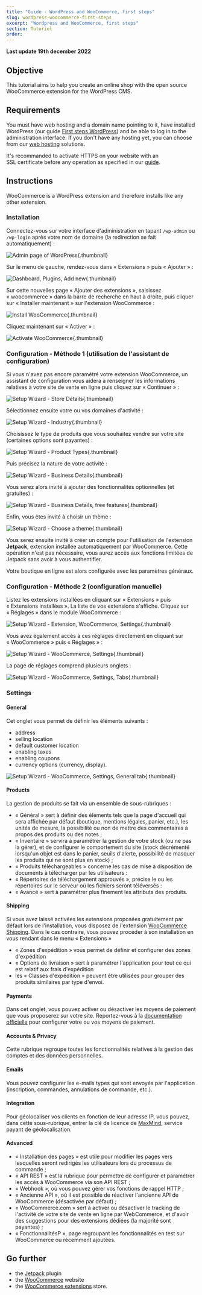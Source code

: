 ```yaml
---
title: "Guide - WordPress and WooCommerce, first steps"
slug: wordpress-woocommerce-first-steps
excerpt: "Wordpress and WooCommerce, first steps"
section: Tutoriel
order: 
---
```


**Last update 19th december 2022**

## Objective

This tutorial aims to help you create an online shop with the open source WooCommerce extension for the WordPress CMS. 

## Requirements

You must have web hosting and a domain name pointing to it, have installed WordPress (our guide [First steps WordPress](https://ovhcloud.com/)) and be able to log in to the administration interface.
If you don't have any hosting yet, you can choose from our [web hosting](https://www.ovhcloud.com/en-gb/web-hosting/) solutions.

It's recommanded to activate HTTPS on your website with an SSL certificate before any operation as specified in our [guide](https://docs.ovh.com/gb/en/hosting/activate-https-website-ssl/).

## Instructions

WooCommerce is a WordPress extension and therefore installs like any other extension.

### Installation

Connectez-vous sur votre interface d'administration en tapant `/wp-admin`  ou `/wp-login` après votre nom de domaine (la redirection se fait automatiquement)&nbsp;:

![Admin page of WordPress](images/wordpress-woocommerce-first-steps%5B1%5D.png){.thumbnail}

Sur le menu de gauche, rendez-vous dans «&nbsp;Extensions&nbsp;» puis «&nbsp;Ajouter&nbsp;»&nbsp;:

![Dashboard, Plugins, Add new](images/wordpress-woocommerce-first-steps%5B2%5D.png){.thumbnail}

Sur cette nouvelles page «&nbsp;Ajouter des extensions&nbsp;», saisissez «&nbsp;woocommerce&nbsp;» dans la barre de recherche en haut à droite, puis cliquer sur «&nbsp;Installer maintenant&nbsp;» sur l'extension WooCommerce&nbsp;:

![Install WooCommerce](images/wordpress-woocommerce-first-steps%5B3%5D.png){.thumbnail}

Cliquez maintenant sur «&nbsp;Activer&nbsp;»&nbsp;:

![Activate WooCommerce](images/wordpress-woocommerce-first-steps%5B4%5D.png){.thumbnail}

### Configuration - Méthode 1 (utilisation de l'assistant de configuration)

Si vous n'avez pas encore paramétré votre extension WooCommerce, un assistant de configuration vous aidera à renseigner les informations relatives à votre site de vente en ligne puis cliquez sur «&nbsp;Continuer&nbsp;»&nbsp;:

![Setup Wizard - Store Details](images/wordpress-woocommerce-first-steps%5B5%5D.png){.thumbnail}

Sélectionnez ensuite votre ou vos domaines d'activité&nbsp;:

![Setup Wizard - Industry](images/wordpress-woocommerce-first-steps%5B6%5D.png){.thumbnail}

Choisissez le type de produits que vous souhaitez vendre sur votre site (certaines options sont payantes)&nbsp;:

![Setup Wizard - Product Types](images/wordpress-woocommerce-first-steps%5B7%5D.png){.thumbnail}

Puis précisez la nature de votre activité&nbsp;:

![Setup Wizard - Business Details](images/wordpress-woocommerce-first-steps%5B8%5D.png){.thumbnail}

Vous serez alors invité à ajouter des fonctionnalités optionnelles (et gratuites)&nbsp;:

![Setup Wizard - Business Details, free features](images/wordpress-woocommerce-first-steps%5B9%5D.png){.thumbnail}

Enfin, vous êtes invité à choisir un thème&nbsp;:

![Setup Wizard - Choose a theme](images/wordpress-woocommerce-first-steps%5B10%5D.png){.thumbnail}

Vous serez ensuite invité à créer un compte pour l'utilisation de l'extension **Jetpack**, extension installée automatiquement par WooCommerce. Cette opération n'est pas nécessaire, vous aurez accès aux fonctions limitées de Jetpack sans avoir à vous authentifier.

Votre boutique en ligne est alors configurée avec les paramètres généraux.

### Configuration - Méthode 2 (configuration manuelle)

Listez les extensions installées en cliquant sur «&nbsp;Extensions&nbsp;» puis «&nbsp;Extensions installées&nbsp;». La liste de vos extensions s'affiche. Cliquez sur «&nbsp;Réglages&nbsp;» dans le module WooCommerce&nbsp;:

![Setup Wizard - Extension, WooCommerce, Settings](images/wordpress-woocommerce-first-steps%5B11%5D.png){.thumbnail}

Vous avez également accès à ces réglages directement en cliquant sur «&nbsp;WooCommerce&nbsp;» puis «&nbsp;Réglages&nbsp;»&nbsp;:

![Setup Wizard - WooCommerce, Settings](images/wordpress-woocommerce-first-steps%5B12%5D.png){.thumbnail}

La page de réglages comprend plusieurs onglets&nbsp;:

![Setup Wizard - WooCommerce, Settings, Tabs](images/wordpress-woocommerce-first-steps%5B13%5D.png){.thumbnail}

### Settings

#### General

Cet onglet vous permet de définir les éléments suivants&nbsp;:

- address
- selling location
- default customer location
- enabling taxes
- enabling coupons
- currency options (currency, display).

![Setup Wizard - WooCommerce, Settings, General tab](images/wordpress-woocommerce-first-steps%5B14%5D.png){.thumbnail}

#### Products

La gestion de produits se fait via un ensemble de sous-rubriques&nbsp;:

- «&nbsp;Général&nbsp;» sert à définir des éléments tels que la page d'accueil qui sera affichée par défaut (boutique, mentions légales, panier, etc.), les unités de mesure, la possibilité ou non de mettre des commentaires à propos des produits ou des notes&nbsp;;
- «&nbsp;Inventaire&nbsp;» servira à paramétrer la gestion de votre stock (ou ne pas la gérer), et de configurer le comportement du site (stock décrémenté lorsqu'un objet est dans le panier, seuils d'alerte, possibilité de masquer les produits qui ne sont plus en stock)&nbsp;;
- «&nbsp;Produits téléchargeables&nbsp;» concerne les cas de mise à disposition de documents à télécharger par les utilisateurs&nbsp;:
- «&nbsp;Répertoires de téléchargement approuvés&nbsp;», précise le ou les répertoires sur le serveur où les fichiers seront téléversés&nbsp;:
- «&nbsp;Avancé&nbsp;» sert à paramétrer plus finement les attributs des produits.

#### Shipping

Si vous avez laissé activées les extensions proposées gratuitement par défaut lors de l'installation, vous disposez de l'extension [WooCommerce Shipping](https://woocommerce.com/fr-fr/woocommerce-shipping/). Dans le cas contraire, vous pouvez procéder à son installation en vous rendant dans le menu «&nbsp;Extensions&nbsp;»

- «&nbsp;Zones d'expédition&nbsp;» vous permet de définir et configurer des zones d'expédition
- «&nbsp;Options de livraison&nbsp;» sert à paramétrer l'application pour tout ce qui est relatif aux frais d'expédition
- les «&nbsp;Classes d'expédition&nbsp;» peuvent être utilisées pour grouper des produits similaires par type d'envoi.

#### Payments

Dans cet onglet, vous pouvez activer ou désactiver les moyens de paiement que vous proposerez sur votre site. Reportez-vous à la [documentation officielle](https://woocommerce.com/document/payments/) pour configurer votre ou vos moyens de paiement.

#### Accounts & Privacy

Cette rubrique regroupe toutes les fonctionnalités relatives à la gestion des comptes et des données personnelles.

#### Emails

Vous pouvez configurer les e-mails types qui sont envoyés par l'application (inscription, commandes, annulations de commande, etc.).

#### Integration

Pour géolocaliser vos clients en fonction de leur adresse IP, vous pouvez, dans cette sous-rubrique, entrer la clé de licence de [MaxMind](https://www.maxmind.com/), service payant de géolocalisation.

#### Advanced

- «&nbsp;Installation des pages&nbsp;» est utile pour modifier les pages vers lesquelles seront redirigés les utilisateurs lors du processus de commande&nbsp;;
- «&nbsp;API REST&nbsp;» est la rubrique pour permettre de configurer et paramétrer les accès à WooCommerce via son API REST&nbsp;;
- «&nbsp;Webhook&nbsp;», où vous pouvez gérer vos fonctions de rappel HTTP&nbsp;;
- «&nbsp;Ancienne API&nbsp;», où il est possible de réactiver l'ancienne API de WooCommerce (désactivée par défaut)&nbsp;;
- «&nbsp;WooCommerce.com&nbsp;» sert à activer ou désactiver le tracking de l'activité de votre site de vente en ligne par WebCommerce, et d'avoir des suggestions pour des extensions dédiées (la majorité sont payantes)&nbsp;;
- «&nbsp;FonctionnalitésP&nbsp;», page regroupant les fonctionnalités en test sur WooCommerce ou récemment ajoutées.

## Go further

- the [Jetpack](https://jetpack.com/) plugin
- the [WooCommerce](https://woocommerce.com/) website
- the [WooCommerce extensions](https://woocommerce.com/products/) store.